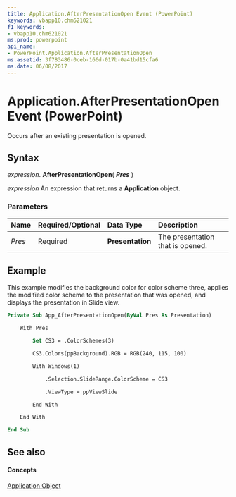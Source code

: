 ```yaml
---
title: Application.AfterPresentationOpen Event (PowerPoint)
keywords: vbapp10.chm621021
f1_keywords:
- vbapp10.chm621021
ms.prod: powerpoint
api_name:
- PowerPoint.Application.AfterPresentationOpen
ms.assetid: 3f783486-0ceb-166d-017b-0a41bd15cfa6
ms.date: 06/08/2017
---
```



# Application.AfterPresentationOpen Event (PowerPoint)

Occurs after an existing presentation is opened.


## Syntax

 _expression_. **AfterPresentationOpen**( **_Pres_** )

 _expression_ An expression that returns a **Application** object.


### Parameters



|**Name**|**Required/Optional**|**Data Type**|**Description**|
|:-----|:-----|:-----|:-----|
| _Pres_|Required|**Presentation**|The presentation that is opened.|

## Example

This example modifies the background color for color scheme three, applies the modified color scheme to the presentation that was opened, and displays the presentation in Slide view.


```vb
Private Sub App_AfterPresentationOpen(ByVal Pres As Presentation)

    With Pres

        Set CS3 = .ColorSchemes(3)

        CS3.Colors(ppBackground).RGB = RGB(240, 115, 100)

        With Windows(1)

            .Selection.SlideRange.ColorScheme = CS3

            .ViewType = ppViewSlide

        End With

    End With

End Sub
```


## See also


#### Concepts


[Application Object](PowerPoint.Application.md)


